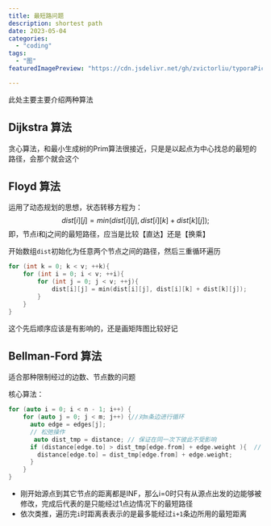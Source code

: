 ```yaml
---
title: 最短路问题
description: shortest path
date: 2023-05-04
categories:
  - "coding"
tags:
  - "图"
featuredImagePreview: "https://cdn.jsdelivr.net/gh/zvictorliu/typoraPics@main/img/image-20230605150849270.png"

---
```


此处主要主要介绍两种算法

<!--more-->

## Dijkstra 算法

贪心算法，和最小生成树的Prim算法很接近，只是是以起点为中心找总的最短的路径，会那个就会这个

## Floyd 算法

运用了动态规划的思想，状态转移方程为：
$$
dist[i][j] = min(dist[i][j], dist[i][k] + dist[k][j]);
$$
即，节点i和j之间的最短路径，应当是比较【直达】还是【换乘】

开始数组`dist`初始化为任意两个节点之间的路径，然后三重循环遍历

```c++
for (int k = 0; k < v; ++k){
    for (int i = 0; i < v; ++i){
        for (int j = 0; j < v; ++j){
            dist[i][j] = min(dist[i][j], dist[i][k] + dist[k][j]);
        }
    }
}
```

这个先后顺序应该是有影响的，还是画矩阵图比较好记

## Bellman-Ford 算法

适合那种限制经过的边数、节点数的问题

核心算法：

```c++
for (auto i = 0; i < n - 1; i++) {
    for (auto j = 0; j < m; j++) {//对m条边进行循环
      auto edge = edges[j];
      // 松弛操作
       auto dist_tmp = distance; // 保证在同一次下彼此不受影响
      if (distance[edge.to] > dist_tmp[edge.from] + edge.weight ){  // 小心溢出
        distance[edge.to] = dist_tmp[edge.from] + edge.weight;
      }
    }
}
```



- 刚开始源点到其它节点的距离都是INF，那么i=0时只有从源点出发的边能够被修改，完成后代表的是只能经过1点边情况下的最短路径
- 依次类推，遍历完`i`时距离表表示的是最多能经过`i+1`条边所用的最短距离